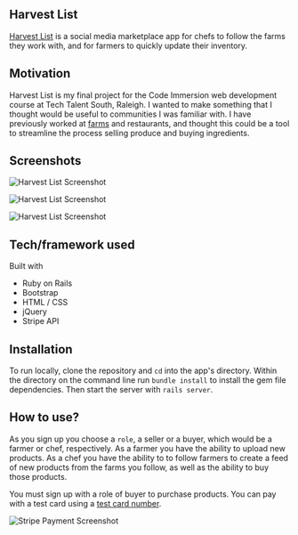 ## Harvest List

[Harvest List][heroku] is a social media marketplace app for chefs to follow the farms they work with, and for farmers to quickly update their inventory.

## Motivation

Harvest List is my final project for the Code Immersion web development course at Tech Talent South, Raleigh. I wanted to make something that I thought would be useful to communities I was familiar with. I have previously worked at [farms](http://www.fourleaffarm.org/) and restaurants, and thought this could be a tool to streamline the process selling produce and buying ingredients.

## Screenshots

![Harvest List Screenshot](http://www.jeremypurser.com/assets/images/hl_ss_1.png)

![Harvest List Screenshot](http://www.jeremypurser.com/assets/images/hl_ss_2.png)

![Harvest List Screenshot](http://www.jeremypurser.com/assets/images/hl_ss_3.png)

## Tech/framework used

Built with

- Ruby on Rails
- Bootstrap
- HTML / CSS
- jQuery
- Stripe API

## Installation

To run locally, clone the repository and `cd` into the app's directory. Within the directory on the command line run `bundle install` to install the gem file dependencies. Then start the server with `rails server`.

## How to use?

As you sign up you choose a `role`, a seller or a buyer, which would be a farmer or chef, respectively. As a farmer you have the ability to upload new products. As a chef you have the ability to to follow farmers to create a feed of new products from the farms you follow, as well as the ability to buy those products.

You must sign up with a role of buyer to purchase products. You can pay with a test card using a [test card number](https://stripe.com/docs/testing#cards).

![Stripe Payment Screenshot](http://jeremypurser.com/assets/images/hl_ss_4.png)

[heroku]: https://harvestlist.herokuapp.com/
